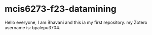 # mcis6273-f23-datamining
Hello everyone, I am Bhavani and this ia my first repository.  my Zotero username is: bpalepu3704. 
